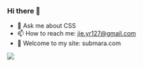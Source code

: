 ### Hi there 👋

<!-- **JasonSubMara/JasonSubMara** is a ✨ _special_ ✨ repository because its `README.md` (this file) appears on your GitHub profile. -->

<!-- Here are some ideas to get you started: -->

<!-- - 🔭 I’m currently working on ...
- 🌱 I’m currently learning ...
- 👯 I’m looking to collaborate on ...
- 🤔 I’m looking for help with ... -->
- 💬 Ask me about CSS
- 📫 How to reach me: jie.yr127@gmail.com
- 🎉 Welcome to my site: submara.com
<!-- - 😄 Pronouns: ...
- ⚡ Fun fact: ... -->


![](https://github-readme-stats.vercel.app/api?username=JasonSubMara&show_icons=true&icon_color=0366d6&text_color=24292e&bg_color=ffffff&hide_title=true)
